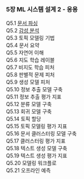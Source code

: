 ### 5장 ML 시스템 설계 2 - 응용
Q5.1 [문서 파싱](./q5_01.md)  
Q5.2 [감성 분석](./q5_02.md)  
Q5.3 토픽 모델링 기법  
Q5.4 문서 요약  
Q5.5 자연어 이해  
Q5.6 지도 학습 레이블  
Q5.7 비지도 학습 피처  
Q5.8 판별적 문제 피처  
Q5.9 생성 모델 피처  
Q5.10 정보 추출 모델 구축  
Q5.11 정보 추출 평가 지표  
Q5.12 분류 모델 구축  
Q5.13 회귀 모델 구축  
Q5.14 토픽 할당  
Q5.15 토픽 모델링 평가 지표  
Q5.16 문서 클러스터링 모델 구축  
Q5.17 클러스터링 평가 지표  
Q5.18 텍스트 생성 모델 구축  
Q5.19 텍스트 생성 평가 지표  
Q5.20 모델링 워크플로  
Q5.21 오프라인 예측  